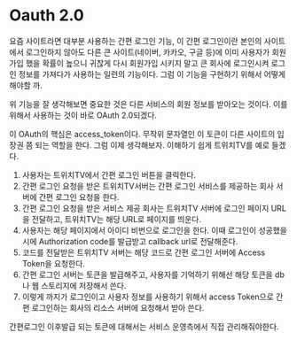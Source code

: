 # Oauth 2.0

요즘 사이트라면 대부분 사용하는 간편 로그인 기능, 이 간편 로그인이란 본인의 사이트에서 로그인하지 않아도 다른 큰 사이트(네이버, 카카오, 구글 등)에 이미 사용자가 회원가입 했을 확률이 높으니 귀찮게 다시 회원가입 시키지 말고 큰 회사에 로그인시켜 로그인 정보를 가져다가 사용하는 일련의 기능이다. 그럼 이 기능을 구현하기 위해서 어떻게 해야할 까.

위 기능을 잘 생각해보면 중요한 것은 다른 서비스의 회원 정보를 받아오는 것이다. 이를 위해서 사용하는 것이 바로 OAuth 2.0되겠다.

이 OAuth의 핵심은 access_token이다. 무작위 문자열인 이 토큰이 다른 사이트의 입장권 쯤 되는 역할을 한다. 그럼 이제 생각해보자. 이해하기 쉽게 트위치TV를 예로 들겠다.

1. 사용자는 트위치TV에서 간편 로그인 버튼을 클릭한다.
2. 간편 로그인 요청을 받은 트위치TV서버는 간편 로그인 서비스를 제공하는 회사 서버에 간편 로그인 요청을 한다.
3. 간편 로그인 요청을 받은 서비스 제공 회사는 트위치TV 서버에 로그인 페이지 URL을 전달하고, 트위치TV는 해당 URL로 페이지를 띄운다.
4. 사용자는 해당 페이지에서 아이디 비번으로 로그인을 한다. 이때 로그인이 성공했을 시에 Authorization code를 발급받고 callback url로 전달해준다.
5. 코드를 전달받은 트위치TV 서버는 해당 코드로 간편 로그인 서버에 Access Token을 요청한다.
6. 간편 로그인 서버는 토큰을 발급해주고, 사용자를 기억하기 위해선 해당 토큰을 db나 웹 스토리지에 저장해서 쓴다.
7. 이렇게 까지가 로그인이고 사용자 정보를 사용하기 위해서 access Token으로 간편 로그인하는 회사의 리소스 서버에 요청해서 받아 쓴다.

간편로그인 이후발급 되는 토큰에 대해서는 서비스 운영측에서 직접 관리해줘야한다.
